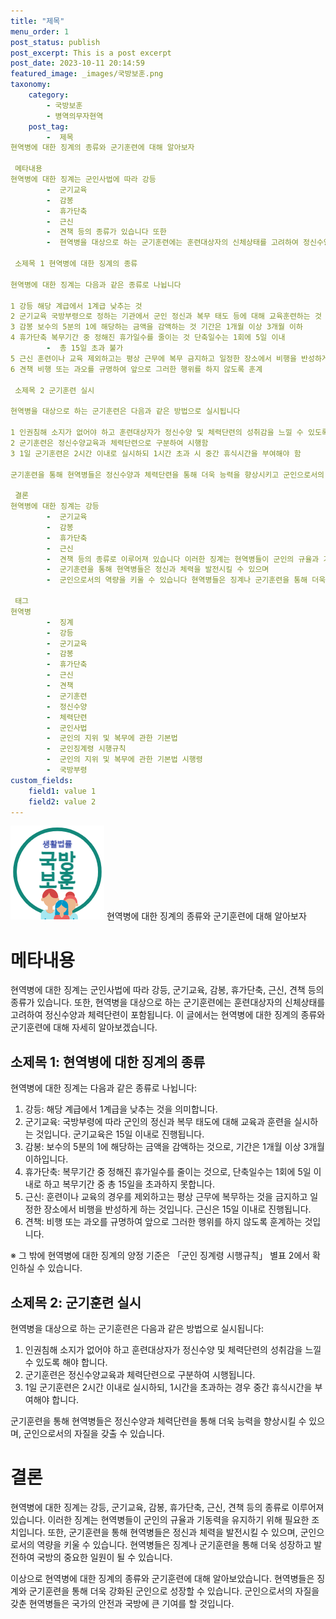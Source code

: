 ```yaml
---
title: "제목"
menu_order: 1
post_status: publish
post_excerpt: This is a post excerpt
post_date: 2023-10-11 20:14:59
featured_image: _images/국방보훈.png
taxonomy:
    category:
        - 국방보훈
        - 병역의무자현역
    post_tag:
        -  제목
현역병에 대한 징계의 종류와 군기훈련에 대해 알아보자

 메타내용
현역병에 대한 징계는 군인사법에 따라 강등
        -  군기교육
        -  감봉
        -  휴가단축
        -  근신
        -  견책 등의 종류가 있습니다 또한
        -  현역병을 대상으로 하는 군기훈련에는 훈련대상자의 신체상태를 고려하여 정신수양과 체력단련이 포함됩니다 이 글에서는 현역병에 대한 징계의 종류와 군기훈련에 대해 자세히 알아보겠습니다

 소제목 1 현역병에 대한 징계의 종류

현역병에 대한 징계는 다음과 같은 종류로 나뉩니다

1 강등 해당 계급에서 1계급 낮추는 것
2 군기교육 국방부령으로 정하는 기관에서 군인 정신과 복무 태도 등에 대해 교육훈련하는 것 기간은 15일 이내
3 감봉 보수의 5분의 1에 해당하는 금액을 감액하는 것 기간은 1개월 이상 3개월 이하
4 휴가단축 복무기간 중 정해진 휴가일수를 줄이는 것 단축일수는 1회에 5일 이내
        -  총 15일 초과 불가
5 근신 훈련이나 교육 제외하고는 평상 근무에 복무 금지하고 일정한 장소에서 비행을 반성하게 하는 것 기간은 15일 이내
6 견책 비행 또는 과오를 규명하여 앞으로 그러한 행위를 하지 않도록 훈계

 소제목 2 군기훈련 실시

현역병을 대상으로 하는 군기훈련은 다음과 같은 방법으로 실시됩니다

1 인권침해 소지가 없어야 하고 훈련대상자가 정신수양 및 체력단련의 성취감을 느낄 수 있도록 함
2 군기훈련은 정신수양교육과 체력단련으로 구분하여 시행함
3 1일 군기훈련은 2시간 이내로 실시하되 1시간 초과 시 중간 휴식시간을 부여해야 함

군기훈련을 통해 현역병들은 정신수양과 체력단련을 통해 더욱 능력을 향상시키고 군인으로서의 자질을 갖출 수 있습니다

 결론
현역병에 대한 징계는 강등
        -  군기교육
        -  감봉
        -  휴가단축
        -  근신
        -  견책 등의 종류로 이루어져 있습니다 이러한 징계는 현역병들이 군인의 규율과 기동력을 유지하기 위해 필요한 조치입니다 또한
        -  군기훈련을 통해 현역병들은 정신과 체력을 발전시킬 수 있으며
        -  군인으로서의 역량을 키울 수 있습니다 현역병들은 징계나 군기훈련을 통해 더욱 성장하고 발전하여 국방의 중요한 일원이 될 수 있습니다

 태그
현역병
        -  징계
        -  강등
        -  군기교육
        -  감봉
        -  휴가단축
        -  근신
        -  견책
        -  군기훈련
        -  정신수양
        -  체력단련
        -  군인사법
        -  군인의 지위 및 복무에 관한 기본법
        -  군인징계령 시행규칙
        -  군인의 지위 및 복무에 관한 기본법 시행령
        -  국방부령
custom_fields:
    field1: value 1
    field2: value 2
---
```


![국방보훈](/_images/국방보훈.png)
현역병에 대한 징계의 종류와 군기훈련에 대해 알아보자

# 메타내용
현역병에 대한 징계는 군인사법에 따라 강등, 군기교육, 감봉, 휴가단축, 근신, 견책 등의 종류가 있습니다. 또한, 현역병을 대상으로 하는 군기훈련에는 훈련대상자의 신체상태를 고려하여 정신수양과 체력단련이 포함됩니다. 이 글에서는 현역병에 대한 징계의 종류와 군기훈련에 대해 자세히 알아보겠습니다.

## 소제목 1: 현역병에 대한 징계의 종류

현역병에 대한 징계는 다음과 같은 종류로 나뉩니다:

1. 강등: 해당 계급에서 1계급을 낮추는 것을 의미합니다.
2. 군기교육: 국방부령에 따라 군인의 정신과 복무 태도에 대해 교육과 훈련을 실시하는 것입니다. 군기교육은 15일 이내로 진행됩니다.
3. 감봉: 보수의 5분의 1에 해당하는 금액을 감액하는 것으로, 기간은 1개월 이상 3개월 이하입니다.
4. 휴가단축: 복무기간 중 정해진 휴가일수를 줄이는 것으로, 단축일수는 1회에 5일 이내로 하고 복무기간 중 총 15일을 초과하지 못합니다.
5. 근신: 훈련이나 교육의 경우를 제외하고는 평상 근무에 복무하는 것을 금지하고 일정한 장소에서 비행을 반성하게 하는 것입니다. 근신은 15일 이내로 진행됩니다.
6. 견책: 비행 또는 과오를 규명하여 앞으로 그러한 행위를 하지 않도록 훈계하는 것입니다.

※ 그 밖에 현역병에 대한 징계의 양정 기준은 「군인 징계령 시행규칙」 별표 2에서 확인하실 수 있습니다.

## 소제목 2: 군기훈련 실시

현역병을 대상으로 하는 군기훈련은 다음과 같은 방법으로 실시됩니다:

1. 인권침해 소지가 없어야 하고 훈련대상자가 정신수양 및 체력단련의 성취감을 느낄 수 있도록 해야 합니다.
2. 군기훈련은 정신수양교육과 체력단련으로 구분하여 시행됩니다.
3. 1일 군기훈련은 2시간 이내로 실시하되, 1시간을 초과하는 경우 중간 휴식시간을 부여해야 합니다.

군기훈련을 통해 현역병들은 정신수양과 체력단련을 통해 더욱 능력을 향상시킬 수 있으며, 군인으로서의 자질을 갖출 수 있습니다.

# 결론
현역병에 대한 징계는 강등, 군기교육, 감봉, 휴가단축, 근신, 견책 등의 종류로 이루어져 있습니다. 이러한 징계는 현역병들이 군인의 규율과 기동력을 유지하기 위해 필요한 조치입니다. 또한, 군기훈련을 통해 현역병들은 정신과 체력을 발전시킬 수 있으며, 군인으로서의 역량을 키울 수 있습니다. 현역병들은 징계나 군기훈련을 통해 더욱 성장하고 발전하여 국방의 중요한 일원이 될 수 있습니다.

이상으로 현역병에 대한 징계의 종류와 군기훈련에 대해 알아보았습니다. 현역병들은 징계와 군기훈련을 통해 더욱 강화된 군인으로 성장할 수 있습니다. 군인으로서의 자질을 갖춘 현역병들은 국가의 안전과 국방에 큰 기여를 할 것입니다.
